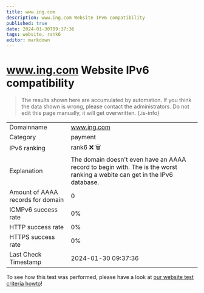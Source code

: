 ```yaml
---
title: www.ing.com
description: www.ing.com Website IPv6 compatibility
published: true
date: 2024-01-30T09:37:36
tags: website, rank6
editor: markdown
---
```


# www.ing.com Website IPv6 compatibility

> The results shown here are accumulated by automation. If you think the data shown is wrong, please contact the administrators. 
> Do not edit this page manually, it will get overwritten.
{.is-info}


|   |   |
| - | - |
| Domainname | www.ing.com
| Category | payment |
| IPv6 ranking | rank6 :x: :wastebasket: |
| Explanation | The domain doesn't even have an AAAA record to begin with. The is the worst ranking a webite can get in the IPv6 database. |
| Amount of AAAA records for domain | 0 |
| ICMPv6 success rate | 0%|
| HTTP success rate | 0% |
| HTTPS success rate | 0% |
| Last Check Timestamp | 2024-01-30 09:37:36 |

To see how this test was performed, please have a look at [our website test criteria howto](/howto/testcriteria/website)!


